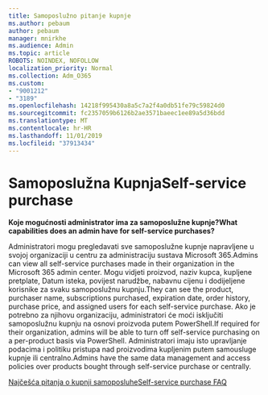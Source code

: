 ```yaml
---
title: Samoposlužno pitanje kupnje
ms.author: pebaum
author: pebaum
manager: mnirkhe
ms.audience: Admin
ms.topic: article
ROBOTS: NOINDEX, NOFOLLOW
localization_priority: Normal
ms.collection: Adm_O365
ms.custom:
- "9001212"
- "3189"
ms.openlocfilehash: 14218f995430a8a5c7a2f4a0db51fe79c59824d0
ms.sourcegitcommit: fc2357059b6126b2ae3571baeec1ee89a5d36bdd
ms.translationtype: MT
ms.contentlocale: hr-HR
ms.lasthandoff: 11/01/2019
ms.locfileid: "37913434"
---
```

# <a name="self-service-purchase"></a><span data-ttu-id="992e3-102">Samoposlužna Kupnja</span><span class="sxs-lookup"><span data-stu-id="992e3-102">Self-service purchase</span></span>

<span data-ttu-id="992e3-103">**Koje mogućnosti administrator ima za samoposlužne kupnje?**</span><span class="sxs-lookup"><span data-stu-id="992e3-103">**What capabilities does an admin have for self-service purchases?**</span></span>

<span data-ttu-id="992e3-104">Administratori mogu pregledavati sve samoposlužne kupnje napravljene u svojoj organizaciji u centru za administraciju sustava Microsoft 365.</span><span class="sxs-lookup"><span data-stu-id="992e3-104">Admins can view all self-service purchases made in their organization in the Microsoft 365 admin center.</span></span> <span data-ttu-id="992e3-105">Mogu vidjeti proizvod, naziv kupca, kupljene pretplate, Datum isteka, povijest narudžbe, nabavnu cijenu i dodijeljene korisnike za svaku samoposlužnu kupnju.</span><span class="sxs-lookup"><span data-stu-id="992e3-105">They can see the product, purchaser name, subscriptions purchased, expiration date, order history, purchase price, and assigned users for each self-service purchase.</span></span>  <span data-ttu-id="992e3-106">Ako je potrebno za njihovu organizaciju, administratori će moći isključiti samoposlužnu kupnju na osnovi proizvoda putem PowerShell.</span><span class="sxs-lookup"><span data-stu-id="992e3-106">If required for their organization, admins will be able to turn off self-service purchasing on a per-product basis via PowerShell.</span></span>  <span data-ttu-id="992e3-107">Administratori imaju isto upravljanje podacima i politiku pristupa nad proizvodima kupljenim putem samousluge kupnje ili centralno.</span><span class="sxs-lookup"><span data-stu-id="992e3-107">Admins have the same data management and access policies over products bought through self-service purchase or centrally.</span></span>

[<span data-ttu-id="992e3-108">Najčešća pitanja o kupnji samoposluhe</span><span class="sxs-lookup"><span data-stu-id="992e3-108">Self-service purchase FAQ</span></span>](https://aka.ms/self-service-purchase-faq)

